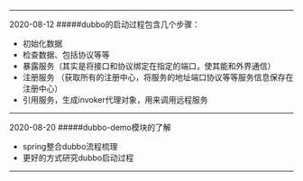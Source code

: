 ---------------
2020-08-12
#####dubbo的启动过程包含几个步骤：
+ 初始化数据
+ 检查数据、包括协议等等
+ 暴露服务（其实是将接口和协议绑定在指定的端口，使其能和外界通信）
+ 注册服务 （获取所有的注册中心，将服务的地址端口协议等等服务信息保存在注册中心）
+ 引用服务，生成invoker代理对象，用来调用远程服务
---------------------
2020-08-20
#####dubbo-demo模块的了解
+ spring整合dubbo流程梳理
+ 更好的方式研究dubbo启动过程
---------------------